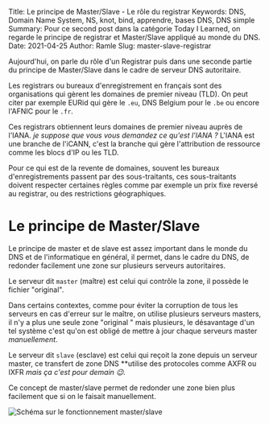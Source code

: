 Title: Le principe de Master/Slave - Le rôle du registrar 
Keywords: DNS, Domain Name System, NS, knot, bind, apprendre, bases DNS, DNS simple
Summary: Pour ce second post dans la catégorie Today I Learned, on regarde le principe de registrar et Master/Slave appliqué au monde du DNS.
Date: 2021-04-25
Author: Ramle
Slug: master-slave-registrar

Aujourd'hui, on parle du rôle d'un Registrar puis dans une seconde partie du principe de Master/Slave dans le cadre de serveur DNS autoritaire.

Les registrars ou bureaux d'enregistrement en français sont des organisations qui gèrent les domaines de premier niveau (TLD). On peut citer par exemple EURid qui gère le `.eu`, DNS Belgium pour le `.be` ou encore l'AFNIC pour le `.fr`. 

Ces registrars obtiennent leurs domaines de premier niveau auprès de l'IANA. *je suppose que vous vous demandez ce qu'est l'IANA ?* L'IANA est une branche de l'iCANN, c'est la branche qui gère l'attribution de ressource comme les blocs d'IP ou les TLD.

Pour ce qui est de la revente de domaines, souvent les bureaux d'enregistrements passent par des sous-traitants, ces sous-traitants doivent respecter certaines règles comme par exemple un prix fixe reversé au registrar, ou des restrictions géographiques.

# Le principe de Master/Slave

Le principe de master et de slave est assez important dans le monde du DNS et de l'informatique en général, il permet, dans le cadre du DNS, de redonder facilement une zone sur plusieurs serveurs autoritaires.

Le serveur dit `master` (maître) est celui qui contrôle la zone, il possède le fichier "original".

Dans certains contextes, comme pour éviter la corruption de tous les serveurs en cas d'erreur sur le maître, on utilise plusieurs serveurs masters, il n'y a plus une seule zone "original " mais plusieurs, le désavantage d'un tel système c'est qu'on est obligé de mettre à jour chaque serveurs master *manuellement*.

Le serveur dit `slave` (esclave) est celui qui reçoit la zone depuis un serveur master, ce transfert de zone DNS **utilise des protocoles comme AXFR ou IXFR *mais ça c'est pour demain 😉.*

Ce concept de master/slave permet de redonder une zone bien plus facilement que si on le faisait manuellement.

![Schéma sur le fonctionnement master/slave](/static/img/master-slave-registrar/schema-master-slave.png)
